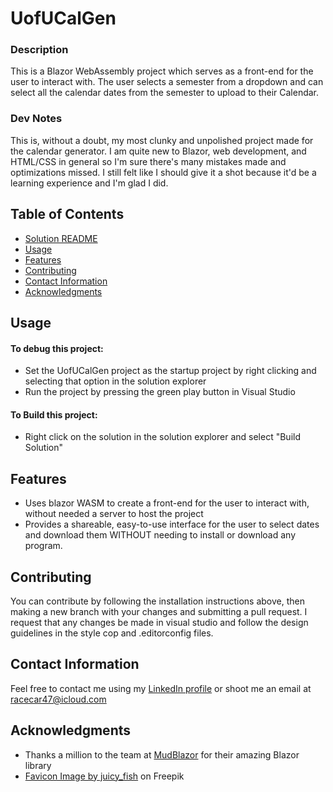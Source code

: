 # UofUCalGen


### Description

This is a Blazor WebAssembly project which serves as a front-end
for the user to interact with. The user selects a semester from a dropdown
and can select all the calendar dates from the semester to upload to their
Calendar.


### Dev Notes 

This is, without a doubt, my most clunky and unpolished project made for the calendar generator.
I am quite new to Blazor, web development, and HTML/CSS in general so I'm sure there's
many mistakes made and optimizations missed. I still felt like I should
give it a shot because it'd be a learning experience and I'm glad I did.

## Table of Contents
- [Solution README](../README.md)
- [Usage](#usage)
- [Features](#features)
- [Contributing](#contributing)
- [Contact Information](#contact-information)
- [Acknowledgments](#acknowledgments)

## Usage

#### To debug this project:

- Set the UofUCalGen project as the startup project by right clicking and selecting that option in the solution explorer
- Run the project by pressing the green play button in Visual Studio

#### To Build this project:

- Right click on the solution in the solution explorer and select "Build Solution"

## Features

- Uses blazor WASM to create a front-end for the user to interact with, without needed a server to host the project
- Provides a shareable, easy-to-use interface for the user to select dates and download them WITHOUT needing to install or download any program.

## Contributing

You can contribute by following the installation instructions above, then making a new branch
with your changes and submitting a pull request. I request that any changes be made in visual studio and follow
the design guidelines in the style cop and .editorconfig files.

## Contact Information

Feel free to contact me using my [LinkedIn profile](https://www.linkedin.com/in/eli-parker-a96338302/)
or shoot me an email at <racecar47@icloud.com>

## Acknowledgments

- Thanks a million to the team at [MudBlazor](https://mudblazor.com/) for their amazing Blazor library
- <a href="https://www.freepik.com/free-vector/schedule-calendar-flat-style_41411895.htm#query=calendar%20png&position=6&from_view=keyword&track=ais_hybrid&uuid=2d985371-b9b1-47bf-b550-91669a5c47f8">Favicon Image by juicy_fish</a> on Freepik